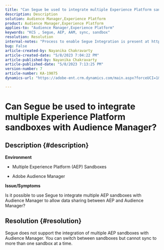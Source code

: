 ```yaml
---
title: "Can Segue be used to integrate multiple Experience Platform sandboxes with Audience Manager?"
description: Description
solution: Audience Manager,Experience Platform
product: Audience Manager,Experience Platform
applies-to: "Audience Manager,Experience Platform"
keywords: "KCS , Segue, AEP, AAM, sync, sandbox"
resolution: Resolution
internal-notes: "Process to enable Segue Integration is present at https://wiki.corp.adobe.com/pages/viewpage.action?spaceKey=supportdelivery&title=AEP+Segments+not+Populating+in+AAM internal link."
bug: False
article-created-by: Nayanika Chakravarty
article-created-date: "5/8/2023 7:04:22 PM"
article-published-by: Nayanika Chakravarty
article-published-date: "5/8/2023 7:13:25 PM"
version-number: 7
article-number: KA-19075
dynamics-url: "https://adobe-ent.crm.dynamics.com/main.aspx?forceUCI=1&pagetype=entityrecord&etn=knowledgearticle&id=992fb121-d3ed-ed11-8849-6045bd006239"

---
```

# Can Segue be used to integrate multiple Experience Platform sandboxes with Audience Manager?

## Description {#description}


<b>Environment</b>

- Multiple Experience Platform (AEP) Sandboxes

- Adobe Audience Manager

<b>Issue/Symptoms</b>

Is it possible to use Segue to integrate multiple AEP sandboxes with Audience Manager to allow data sharing between AEP and Audience Manager?


## Resolution {#resolution}


Segue does not support the integration of multiple AEP sandboxes with Audience Manager. You can switch between sandboxes but cannot sync to more than one sandbox at a time.



